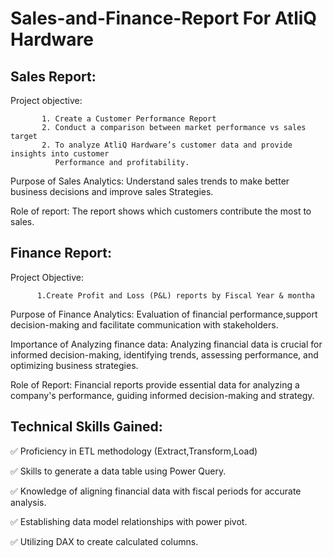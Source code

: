 # Sales-and-Finance-Report For AtliQ Hardware
Sales Report:
----------------------------------------------------------------------------------------------
Project objective:
           
           1. Create a Customer Performance Report
           2. Conduct a comparison between market performance vs sales target
           2. To analyze AtliQ Hardware’s customer data and provide insights into customer 
              Performance and profitability.

Purpose of Sales Analytics:
Understand sales trends to make better business decisions and improve sales 
Strategies.

Role of report:
The report shows which customers contribute the most to sales.

Finance Report:
----------------------------------------------------------------------------------------------
Project Objective:

          1.Create Profit and Loss (P&L) reports by Fiscal Year & montha
Purpose of Finance Analytics: 
Evaluation of financial performance,support decision-making and facilitate communication with stakeholders.

Importance of Analyzing finance data:
Analyzing financial data is crucial for informed decision-making, identifying trends, assessing performance, and optimizing business strategies.

Role of Report:
Financial reports provide essential data for analyzing a company's performance, guiding informed decision-making and strategy.

Technical Skills Gained:
------------------------------------------------------------------------------------------------
✅ Proficiency in ETL methodology (Extract,Transform,Load)

✅ Skills to generate a data table using Power Query.

✅ Knowledge of aligning financial data with fiscal periods for accurate analysis.

✅ Establishing data model relationships with power pivot.

✅ Utilizing DAX to create calculated columns.






                                    
             

